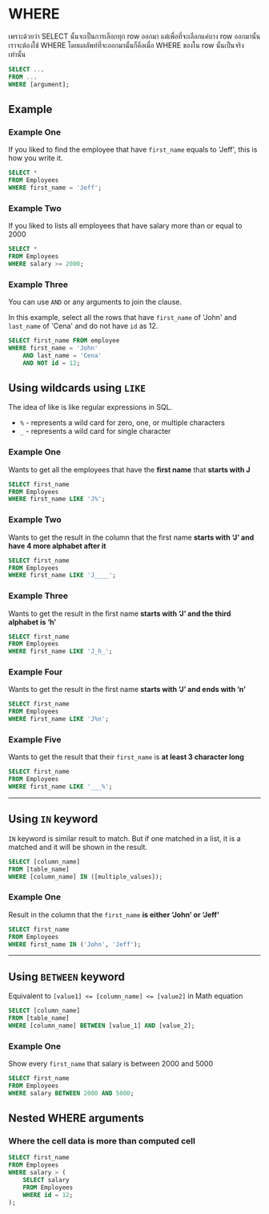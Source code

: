 # WHERE
เพราะด้วยว่า SELECT นั้นจะเป็นการเลือกทุก row ออกมา แต่เพื่อที่จะเลือกแค่บาง row ออกมานั้น เราจะต้องใช้ WHERE
โดยผลลัพท์ที่จะออกมานั้นก็คือเมื่อ WHERE ของใน row นั้นเป็นจริงเท่านั้น

``` sql
SELECT ...
FROM ...
WHERE [argument];
```

## Example
### Example One
If you liked to find the employee that have `first_name` equals to 'Jeff', this is how you write it.

``` sql
SELECT *
FROM Employees
WHERE first_name = 'Jeff';
```

### Example Two
If you liked to lists all employees that have salary more than or equal to 2000

``` sql
SELECT *
FROM Employees
WHERE salary >= 2000;
```

### Example Three
You can use `AND` or any arguments to join the clause.

In this example, select all the rows that have `first_name` of 'John' and `last_name` of 'Cena' and do not have `id` as 12.

``` sql
SELECT first_name FROM employee
WHERE first_name = 'John'
    AND last_name = 'Cena'
    AND NOT id = 12;
```

## Using wildcards using `LIKE`
The idea of like is like regular expressions in SQL.
- `%` - represents a wild card for zero, one, or multiple characters
- `_` - represents a wild card for single character

### Example One
Wants to get all the employees that have the **first name** that **starts with J**

``` sql
SELECT first_name
FROM Employees
WHERE first_name LIKE 'J%';
```
### Example Two
Wants to get the result in the column that the first name **starts with ‘J’ and have 4 more alphabet after it**

``` sql
SELECT first_name
FROM Employees
WHERE first_name LIKE 'J____';
```
### Example Three
Wants to get the result in the first name **starts with ‘J’ and the third alphabet is ‘h’**

``` sql
SELECT first_name
FROM Employees
WHERE first_name LIKE 'J_h_';
```
### Example Four
Wants to get the result in the first name **starts with ‘J’ and ends with ‘n’**

``` sql
SELECT first_name
FROM Employees
WHERE first_name LIKE 'J%n';
```
### Example Five
Wants to get the result that their `first_name` is **at least 3 character long**

``` sql
SELECT first_name
FROM Employees
WHERE first_name LIKE '___%';
```

-----

## Using `IN` keyword
`IN` keyword is similar result to match. But if one matched in a list, it is a matched and it will be shown in the result.

``` sql
SELECT [column_name]
FROM [table_name]
WHERE [column_name] IN ([multiple_values]);
```

### Example One
Result in the column that the `first_name` **is either ‘John’ or ‘Jeff’**

``` sql
SELECT first_name
FROM Employees
WHERE first_name IN ('John', 'Jeff');
```

-----

## Using `BETWEEN` keyword
Equivalent to `[value1] <= [column_name] <= [value2]` in Math equation

``` sql
SELECT [column_name]
FROM [table_name]
WHERE [column_name] BETWEEN [value_1] AND [value_2];
```

### Example One
Show every `first_name` that salary is between 2000 and 5000

``` sql
SELECT first_name
FROM Employees
WHERE salary BETWEEN 2000 AND 5000;
```

## Nested WHERE arguments

### Where the cell data is more than computed cell
``` sql
SELECT first_name
FROM Employees
WHERE salary > (
    SELECT salary
    FROM Employees
    WHERE id = 12;
);
```
